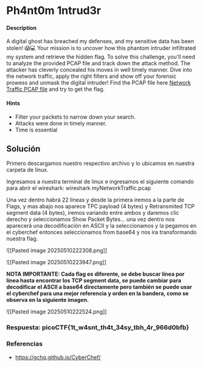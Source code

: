 # Ph4nt0m 1ntrud3r

#### Description

A digital ghost has breached my defenses, and my sensitive data has been stolen! 😱💻 Your mission is to uncover how this phantom intruder infiltrated my system and retrieve the hidden flag. To solve this challenge, you'll need to analyze the provided PCAP file and track down the attack method. The attacker has cleverly concealed his moves in well timely manner. Dive into the network traffic, apply the right filters and show off your forensic prowess and unmask the digital intruder! Find the PCAP file here [Network Traffic PCAP file](https://challenge-files.picoctf.net/c_verbal_sleep/3fe089c41615b9413666bedca922e07bf6ad8894a3dabd2737735143ad2396cf/myNetworkTraffic.pcap) and try to get the flag.

#### Hints

* Filter your packets to narrow down your search.
* Attacks were done in timely manner.
* Time is essential

## Solución

Primero descargamos nuestro respectivo archivo y lo ubicamos en nuestra carpeta de linux.

Ingresamos a nuestra terminal de linux e ingresamos el siguiente comando para abrir el wireshark:
wireshark myNetworkTraffic.pcap

Una vez dentro habrá 22 líneas y desde la primera iremos a la parte de Flags, y mas abajo nos aparece TPC payload (4 bytes) y Retransmited TCP segment  data (4 bytes), iremos variando entre ambos y daremos clic derecho y seleccionamos Show Packet Bytes... una vez dentro nos aparecerá una decodificación en ASCII y la seleccionamos y la pegamos en el cyberchef entonces seleccionamos from base64 y nos ira transformando nuestra flag.

![[Pasted image 20250510222308.png]]

![[Pasted image 20250510223947.png]]

**NOTA IMPORTANTE: Cada flag es diferente, se debe buscar línea por línea hasta encontrar los TCP segment data, se puede cambiar para decodificar el ASCII a base64 directamente pero también se puede usar el cyberchef para una mejor referencia y orden en la bandera, como se observa en la siguiente imagen.**

![[Pasted image 20250510222524.png]]

### Respuesta: picoCTF{1t_w4snt_th4t_34sy_tbh_4r_966d0bfb}

### Referencias

- https://gchq.github.io/CyberChef/